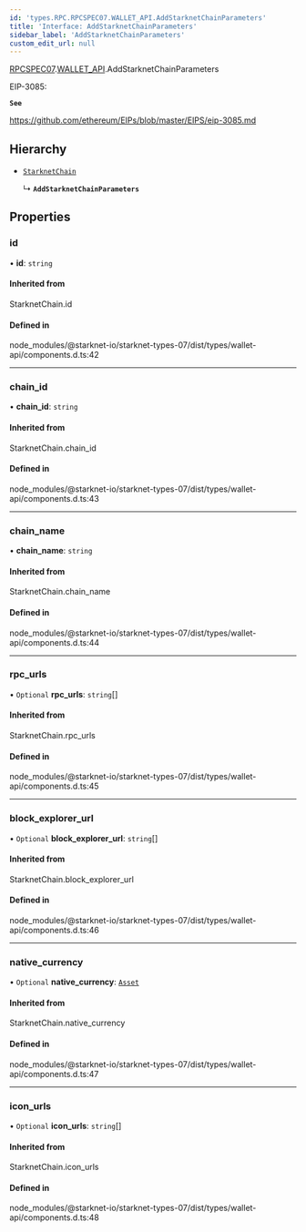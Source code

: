 ```yaml
---
id: 'types.RPC.RPCSPEC07.WALLET_API.AddStarknetChainParameters'
title: 'Interface: AddStarknetChainParameters'
sidebar_label: 'AddStarknetChainParameters'
custom_edit_url: null
---
```


[RPCSPEC07](../namespaces/types.RPC.RPCSPEC07.md).[WALLET_API](../namespaces/types.RPC.RPCSPEC07.WALLET_API.md).AddStarknetChainParameters

EIP-3085:

**`See`**

https://github.com/ethereum/EIPs/blob/master/EIPS/eip-3085.md

## Hierarchy

- [`StarknetChain`](../namespaces/types.RPC.RPCSPEC07.WALLET_API.md#starknetchain)

  ↳ **`AddStarknetChainParameters`**

## Properties

### id

• **id**: `string`

#### Inherited from

StarknetChain.id

#### Defined in

node_modules/@starknet-io/starknet-types-07/dist/types/wallet-api/components.d.ts:42

---

### chain_id

• **chain_id**: `string`

#### Inherited from

StarknetChain.chain_id

#### Defined in

node_modules/@starknet-io/starknet-types-07/dist/types/wallet-api/components.d.ts:43

---

### chain_name

• **chain_name**: `string`

#### Inherited from

StarknetChain.chain_name

#### Defined in

node_modules/@starknet-io/starknet-types-07/dist/types/wallet-api/components.d.ts:44

---

### rpc_urls

• `Optional` **rpc_urls**: `string`[]

#### Inherited from

StarknetChain.rpc_urls

#### Defined in

node_modules/@starknet-io/starknet-types-07/dist/types/wallet-api/components.d.ts:45

---

### block_explorer_url

• `Optional` **block_explorer_url**: `string`[]

#### Inherited from

StarknetChain.block_explorer_url

#### Defined in

node_modules/@starknet-io/starknet-types-07/dist/types/wallet-api/components.d.ts:46

---

### native_currency

• `Optional` **native_currency**: [`Asset`](../namespaces/types.RPC.RPCSPEC07.WALLET_API.md#asset)

#### Inherited from

StarknetChain.native_currency

#### Defined in

node_modules/@starknet-io/starknet-types-07/dist/types/wallet-api/components.d.ts:47

---

### icon_urls

• `Optional` **icon_urls**: `string`[]

#### Inherited from

StarknetChain.icon_urls

#### Defined in

node_modules/@starknet-io/starknet-types-07/dist/types/wallet-api/components.d.ts:48
